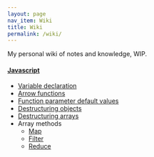 ```yaml
---
layout: page
nav_item: Wiki
title: Wiki
permalink: /wiki/
---
```


My personal wiki of notes and knowledge, WIP.

#### [Javascript](/wiki/javascript/)
- [Variable declaration](/wiki/javascript/variable-declaration/)
- [Arrow functions](/wiki/javascript/arrow-functions/)
- [Function parameter default values](/wiki/javascript/default-parameter-values/)
- [Destructuring objects](/wiki/javascript/destructuring-objects/)
- [Destructuring arrays](/wiki/javascript/destructuring-arrays/)
- Array methods
    - [Map](/wiki/javascript/array-methods/map/)
    - [Filter](/wiki/javascript/array-methods/filter/)
    - [Reduce](/wiki/javascript/array-methods/reduce/)